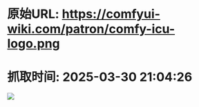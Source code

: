 # 原始URL: https://comfyui-wiki.com/patron/comfy-icu-logo.png

# 抓取时间: 2025-03-30 21:04:26

![](https://comfyui-wiki.com/patron/comfy-icu-logo.png)
